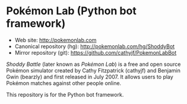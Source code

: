 # Pokémon Lab (Python bot framework)

* Web site: http://pokemonlab.com
* Canonical repository (hg): http://pokemonlab.com/hg/ShoddyBot
* Mirror repository (git): https://github.com/cathyjf/PokemonLabBot

_Shoddy Battle_ (later known as _Pokémon Lab_) is a free and open source Pokémon simulator created by Cathy Fitzpatrick (cathyjf) and Benjamin Gwin (bearzly) and first released in July 2007. It allows users to play Pokémon matches against other people online.

This repository is for the Python bot framework.
